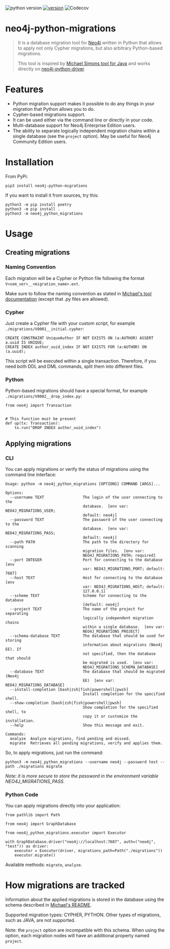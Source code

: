 ![python version](https://img.shields.io/pypi/pyversions/neo4j-python-migrations?style=for-the-badge) 
[![version](https://img.shields.io/pypi/v/neo4j-python-migrations?style=for-the-badge)](https://pypi.org/project/neo4j-python-migrations/)
![Codecov](https://img.shields.io/codecov/c/github/booqoffsky/neo4j-python-migrations?style=for-the-badge&token=CP9ZKK430Z)

# neo4j-python-migrations

> It is a database migration tool for [Neo4j](http://neo4j.com) written in Python
> that allows to apply not only Cypher migrations, but also arbitrary Python-based migrations.
> 
> This tool is inspired by [Michael Simons tool for Java](https://github.com/michael-simons/neo4j-migrations)
> and works directly on [neo4j-python-driver](https://github.com/neo4j/neo4j-python-driver).

# Features
- Python migration support makes it possible to do any things in your migration that Python allows you to do.
- Cypher-based migrations support.
- It can be used either via the command line or directly in your code.
- Multi-database support for Neo4j Enterprise Edition users.
- The ability to separate logically independent migration chains within a single database (see the `project` option).
May be useful for Neo4j Community Edition users.

# Installation
From PyPi:

`pip3 install neo4j-python-migrations`

If you want to install it from sources, try this:

```
python3 -m pip install poetry
python3 -m pip install .
python3 -m neo4j_python_migrations 
```

# Usage
## Creating migrations
### Naming Convention
Each migration will be a Cypher or Python file following the format `V<sem_ver>__<migration_name>.ext`.

Make sure to follow the naming convention as stated in 
[Michael's tool documentation](https://michael-simons.github.io/neo4j-migrations/current/#concepts_naming-conventions)
(except that .py files are allowed).

### Cypher
Just create a Cypher file with your custom script, for example `./migrations/V0001__initial.cypher`:
```
CREATE CONSTRAINT UniqueAuthor IF NOT EXISTS ON (a:AUTHOR) ASSERT a.uuid IS UNIQUE;
CREATE INDEX author_uuid_index IF NOT EXISTS FOR (a:AUTHOR) ON (a.uuid);
```
This script will be executed within a single transaction.
Therefore, if you need both DDL and DML commands, split them into different files.

### Python
Python-based migrations should have a special format, for example `./migrations/V0002__drop_index.py`:
```
from neo4j import Transaction


# This function must be present
def up(tx: Transaction):
    tx.run("DROP INDEX author_uuid_index")
```

## Applying migrations
### CLI
You can apply migrations or verify the status of migrations using the command line interface:
```
Usage: python -m neo4j_python_migrations [OPTIONS] COMMAND [ARGS]...

Options:
  --username TEXT                 The login of the user connecting to the
                                  database.  [env var: NEO4J_MIGRATIONS_USER;
                                  default: neo4j]
  --password TEXT                 The password of the user connecting to the
                                  database.  [env var: NEO4J_MIGRATIONS_PASS;
                                  default: neo4j]
  --path PATH                     The path to the directory for scanning
                                  migration files.  [env var:
                                  NEO4J_MIGRATIONS_PATH; required]
  --port INTEGER                  Port for connecting to the database  [env
                                  var: NEO4J_MIGRATIONS_PORT; default: 7687]
  --host TEXT                     Host for connecting to the database  [env
                                  var: NEO4J_MIGRATIONS_HOST; default:
                                  127.0.0.1]
  --scheme TEXT                   Scheme for connecting to the database
                                  [default: neo4j]
  --project TEXT                  The name of the project for separating
                                  logically independent migration chains
                                  within a single database.  [env var:
                                  NEO4J_MIGRATIONS_PROJECT]
  --schema-database TEXT          The database that should be used for storing
                                  information about migrations (Neo4j EE). If
                                  not specified, then the database that should
                                  be migrated is used.  [env var:
                                  NEO4J_MIGRATIONS_SCHEMA_DATABASE]
  --database TEXT                 The database that should be migrated (Neo4j
                                  EE)  [env var: NEO4J_MIGRATIONS_DATABASE]
  --install-completion [bash|zsh|fish|powershell|pwsh]
                                  Install completion for the specified shell.
  --show-completion [bash|zsh|fish|powershell|pwsh]
                                  Show completion for the specified shell, to
                                  copy it or customize the installation.
  --help                          Show this message and exit.

Commands:
  analyze  Analyze migrations, find pending and missed.
  migrate  Retrieves all pending migrations, verify and applies them.
```

So, to apply migrations, just run the command:

`python3 -m neo4j_python_migrations --username neo4j --password test --path ./migrations migrate`

_Note: it is more secure to store the password in the environment variable NEO4J_MIGRATIONS_PASS._

### Python Code
You can apply migrations directly into your application:

```
from pathlib import Path

from neo4j import GraphDatabase

from neo4j_python_migrations.executor import Executor

with GraphDatabase.driver("neo4j://localhost:7687", auth=("neo4j", "test")) as driver:
    executor = Executor(driver, migrations_path=Path("./migrations"))
    executor.migrate()
```
Available methods: `migrate`, `analyze`. 

# How migrations are tracked
Information about the applied migrations is stored in the database using the schema
described in [Michael's README](https://michael-simons.github.io/neo4j-migrations/current/#concepts_chain).

Supported migration types: СYPHER, PYTHON. Other types of migrations, such as JAVA, are not supported.

Note: the `project` option are incompatible with this schema. 
When using the option, each migration nodes will have an additional property named `project`.


